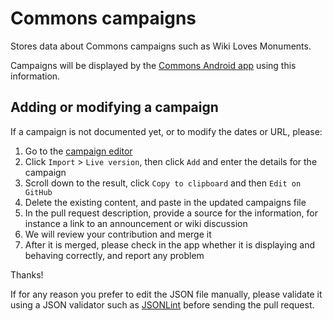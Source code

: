 # Commons campaigns

Stores data about Commons campaigns such as Wiki Loves Monuments.

Campaigns will be displayed by the [Commons Android app](https://github.com/commons-app/apps-android-commons/) using this information.

## Adding or modifying a campaign

If a campaign is not documented yet, or to modify the dates or URL, please:

1. Go to the [campaign editor](https://commons-app.github.io/campaigns-editor/)
2. Click `Import` > `Live version`, then click `Add` and enter the details for the campaign
3. Scroll down to the result, click `Copy to clipboard` and then `Edit on GitHub`
4. Delete the existing content, and paste in the updated campaigns file
5. In the pull request description, provide a source for the information, for instance a link to an announcement or wiki discussion
6. We will review your contribution and merge it
7. After it is merged, please check in the app whether it is displaying and behaving correctly, and report any problem

Thanks!

If for any reason you prefer to edit the JSON file manually, please validate it using a JSON validator such as [JSONLint](https://jsonlint.com) before sending the pull request.
